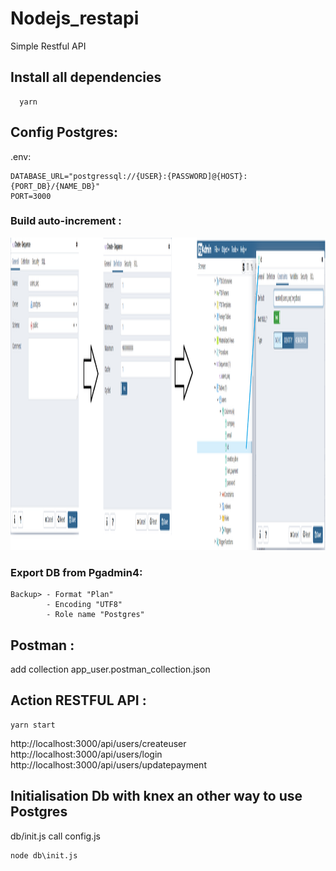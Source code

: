 # Nodejs_restapi

Simple Restful API

## Install all dependencies

```
  yarn
```

## Config Postgres:

.env:

```
DATABASE_URL="postgressql://{USER}:{PASSWORD]@{HOST}:{PORT_DB}/{NAME_DB}"
PORT=3000
```

### Build auto-increment :

<p align="center">
  <img width="800" height="500" src="https://github.com/YonathanGuez/Nodejs_restapi/blob/master/img/config_auto_incre.png">
</p>

### Export DB from Pgadmin4:

```
Backup> - Format "Plan"
        - Encoding "UTF8"
        - Role name "Postgres"
```

## Postman :

add collection app_user.postman_collection.json

## Action RESTFUL API :

```
yarn start
```

http://localhost:3000/api/users/createuser </br>
http://localhost:3000/api/users/login </br>
http://localhost:3000/api/users/updatepayment </br>

## Initialisation Db with knex an other way to use Postgres

db/init.js call config.js

```
node db\init.js
```
